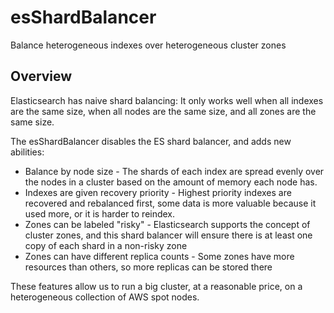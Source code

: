 # esShardBalancer
Balance heterogeneous indexes over heterogeneous cluster zones

## Overview

Elasticsearch has naive shard balancing: It only works well when all indexes 
are the same size, when all nodes are the same size, and all zones are the 
same size.

The esShardBalancer disables the ES shard balancer, and adds new abilities: 

* Balance by node size - The shards of each index are spread evenly over the 
nodes in a cluster based on the amount of memory each node has.
* Indexes are given recovery priority - Highest priority indexes are recovered 
and rebalanced first, some data is more valuable because it used more, or it 
is harder to reindex.
* Zones can be labeled "risky" - Elasticsearch supports the concept of cluster 
zones, and this shard balancer will ensure there is at least one copy of each 
shard in a non-risky zone
* Zones can have different replica counts - Some zones have more resources 
than others, so more replicas can be stored there

These features allow us to run a big cluster, at a reasonable price, on a 
heterogeneous collection of AWS spot nodes.
